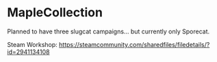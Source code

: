 # MapleCollection

Planned to have three slugcat campaigns...
but currently only Sporecat.

Steam Workshop: https://steamcommunity.com/sharedfiles/filedetails/?id=2941134108

